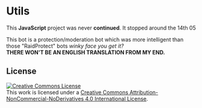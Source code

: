 # Utils
This **JavaScript** project was never __continued__. It stopped around the 14th 05

This bot is a protection/moderation bot which was more intelligent than those "RaidProtect" bots *winky face you get it?*  
**THERE WON'T BE AN ENGLISH TRANSLATION FROM MY END.**

## License
<a rel="license" href="http://creativecommons.org/licenses/by-nc-nd/4.0/"><img alt="Creative Commons License" style="border-width:0" src="https://i.creativecommons.org/l/by-nc-nd/4.0/88x31.png" /></a><br />This work is licensed under a <a rel="license" href="http://creativecommons.org/licenses/by-nc-nd/4.0/">Creative Commons Attribution-NonCommercial-NoDerivatives 4.0 International License</a>.
